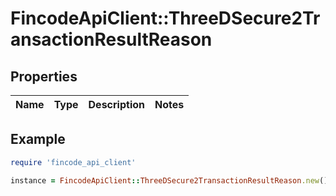 # FincodeApiClient::ThreeDSecure2TransactionResultReason

## Properties

| Name | Type | Description | Notes |
| ---- | ---- | ----------- | ----- |

## Example

```ruby
require 'fincode_api_client'

instance = FincodeApiClient::ThreeDSecure2TransactionResultReason.new()
```

